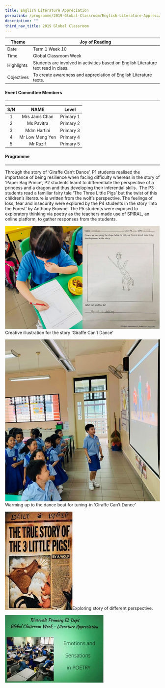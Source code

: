 ```yaml
---
title: English Literature Appreciation
permalink: /programme/2019-Global-Classroom/English-Literature-Appreciation
description: ""
third_nav_title: 2019 Global Classroom
---
```

| Theme | Joy of Reading |
|---|---|
| Date | Term 1 Week 10 |
| Time | Global Classroom Week |
| Highlights | Students are involved in activities based on English Literature text read in class. |
| Objectives | To create awareness and appreciation of English Literature texts. |

#### Event Committee Members
-----------------------

| S/N | NAME | Level |
|:---:|:---:|:---:|
| 1 | Mrs Janis Chan | Primary 1 |
| 2 | Ms Pavitra | Primary 2 |
| 3 | Mdm Hartini | Primary 3 |
| 4 | Mr Low Meng Yen | Primary 4 |
| 5 | Mr Razif | Primary 5 |

#### Programme
---------

  

Through the story of ‘Giraffe Can’t Dance’, P1 students realised the importance of being resilience when facing difficulty whereas in the story of ‘Paper Bag Prince’, P2 students learnt to differentiate the perspective of a princess and a dragon and thus developing their inferential skills.  The P3 students read a familiar fairy tale ‘The Three Little Pigs’ but the twist of this children’s literature is written from the wolf’s perspective. The feelings of loss, fear and insecurity were explored by the P4 students in the story ‘Into the Forest’ by Anthony Browne. The P5 students were exposed to exploratory thinking via poetry as the teachers made use of SPIRAL, an online platform, to gather responses from the students.

![](/images/Programme/Global%20Classroom/2019%20Global%20Classroom/English%20Literature%20Appreciat/e1.jpg)Creative illustration for the story ‘Giraffe Can’t Dance’

![](/images/Programme/Global%20Classroom/2019%20Global%20Classroom/English%20Literature%20Appreciat/e2.jpg)Warming up to the dance beat for tuning-in ‘Giraffe Can’t Dance’

![](/images/Programme/Global%20Classroom/2019%20Global%20Classroom/English%20Literature%20Appreciat/e3.jpg)Exploring story of different perspective.

![](/images/Programme/Global%20Classroom/2019%20Global%20Classroom/English%20Literature%20Appreciat/e4.jpg)